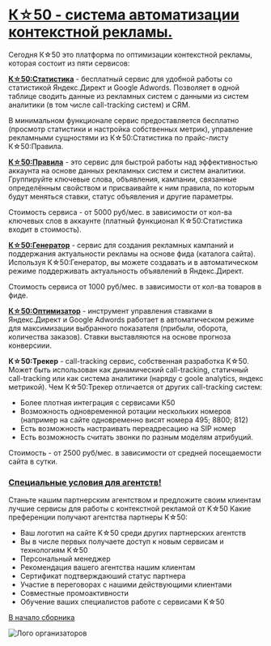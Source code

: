 # [К☆50 - система автоматизации контекстной рекламы.](http://k50.ru/?utm_source=article&utm_medium=cpc&utm_campaign=sbornik_statey&p=article_os)

Сегодня К☆50 это платформа по оптимизации контекстной рекламы, которая состоит из пяти сервисов:


[**К☆50:Статистика**](http://k50.ru/stat/?utm_source=article&utm_medium=cpc&utm_campaign=sbornik_statey&p=article_os) - бесплатный сервис для удобной работы со статистикой Яндекс.Директ и Google Adwords. Позволяет в одной таблице сводить данные из рекламных систем с данными из систем аналитики (в том числе call-tracking систем) и CRM.

В минимальном функционале сервис предоставляется бесплатно (просмотр статистики и настройка собственных метрик), управление рекламными сущностями из К☆50:Статистика по прайс-листу К☆50:Правила.

[**К☆50:Правила**](http://k50.ru/rule-based/?utm_source=article&utm_medium=cpc&utm_campaign=sbornik_statey&p=article_os) - это сервис для быстрой работы над эффективностью аккаунта на основе данных рекламных систем и систем аналитики. Группируйте ключевые слова, объявления, кампании, связанные определённым свойством и присваивайте к ним правила, по которым будут меняться ставки, статус объявления и другие параметры. 

Стоимость сервиса - от 5000 руб/мес. в зависимости от кол-ва ключевых слов в аккаунте (платный функционал К☆50:Статистика входит в стоимость). 

[**К☆50:Генератор**](http://k50.ru/promo-generator/?utm_source=article&utm_medium=cpc&utm_campaign=sbornik_statey&p=article_os) - сервис для создания рекламных кампаний и поддержания актуальности рекламы на основе фида (каталога сайта). Используя К☆50:Генератор, вы можете создавать и в автоматическом режиме поддерживать актуальность объявлений в Яндекс.Директ.

Стоимость сервиса от 1000 руб/мес. в зависимости от кол-ва товаров в фиде.

[**К☆50:Оптимизатор**](http://k50.ru/k50-optimizer/?utm_source=article&utm_medium=cpc&utm_campaign=sbornik_statey&p=article_os) - инструмент управления ставками в Яндекс.Директ и Google Adwords работает в автоматическом режиме для максимизации выбранного показателя (прибыли, оборота, количества заказов). Ставки выставляются на основе прогноза конверсиии. 

**К☆50:Трекер** - call-tracking сервис, собственная разработка К☆50. Может быть использован как динамический  call-tracking, статичный call-tracking или как система аналитики (наряду с goole analytics, яндекс метрикой).
Чем К☆50:Трекер отличается от других call-tracking систем:
- Более плотная интеграция с сервисами К50
- Возможность одновременной ротации нескольких номеров (например на сайте одновременно висят номера 495; 8800; 812)
- Есть возможность настраивать переадресацию на SIP номер
- Есть возможность считать звонки по разным моделям атрибуций.

Стоимость - от 2500 руб/мес. в зависимости от средней посещаемости сайта в сутки. 

### [Специальные условия для агентств!](http://k50.ru/agencies/?utm_source=article&utm_medium=cpc&utm_campaign=sbornik_statey&p=article_os)
Станьте нашим партнерским агентством и предложите своим клиентам лучшие сервисы для работы с контекстной рекламой от K☆50
Какие преференции получают агентства партнеры K☆50:

- Ваш логотип на сайте K☆50 среди других партнерских агентств
- Вы в числе первых получаете доступ к новым сервисам и технологиям K☆50
- Персональный менеджер 
- Рекомендация вашего агентства нашим клиентам
- Сертификат подтверждаюший статус партнера
- Участие в переговорах с нашими действующими клиентами
- Совместные промоактивности
- Обучение ваших специалистов работе с сервисами K☆50

[В начало сборника](http://sem-in-russia.ru)

![Лого организаторов](http://dl.getdropbox.com/u/390630/for-book.png)
